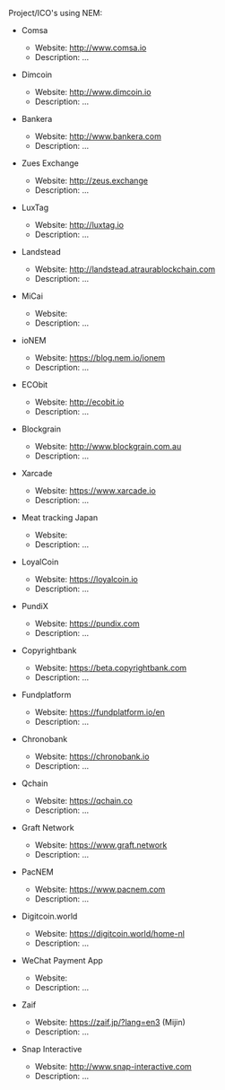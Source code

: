 Project/ICO's using NEM:

- Comsa
  - Website: http://www.comsa.io
  - Description: ...

- Dimcoin 
  - Website: http://www.dimcoin.io
  - Description: ...

- Bankera
  - Website: http://www.bankera.com
  - Description: ...

- Zues Exchange
  - Website: http://zeus.exchange
  - Description: ...

- LuxTag
  - Website: http://luxtag.io
  - Description: ...

- Landstead
  - Website: http://landstead.atraurablockchain.com
  - Description: ...

- MiCai
  - Website:
  - Description: ...

- ioNEM
  - Website: https://blog.nem.io/ionem
  - Description: ...

- ECObit
  - Website: http://ecobit.io
  - Description: ...

- Blockgrain
  - Website: http://www.blockgrain.com.au
  - Description: ...

- Xarcade
  - Website: https://www.xarcade.io
  - Description: ...

- Meat tracking Japan
  - Website:
  - Description: ...

- LoyalCoin
  - Website: https://loyalcoin.io
  - Description: ...

- PundiX
  - Website: https://pundix.com
  - Description: ...

- Copyrightbank
  - Website: https://beta.copyrightbank.com
  - Description: ...

- Fundplatform
  - Website: https://fundplatform.io/en
  - Description: ...

- Chronobank
  - Website: https://chronobank.io
  - Description: ...

- Qchain
  - Website: https://qchain.co
  - Description: ...

- Graft Network
  - Website: https://www.graft.network
  - Description: ...

- PacNEM
  - Website: https://www.pacnem.com
  - Description: ...

- Digitcoin.world
  - Website: https://digitcoin.world/home-nl
  - Description: ...

- WeChat Payment App
  - Website:
  - Description: ...

- Zaif
  - Website: https://zaif.jp/?lang=en3 (Mijin)
  - Description: ...

- Snap Interactive
  - Website: http://www.snap-interactive.com
  - Description: ...
